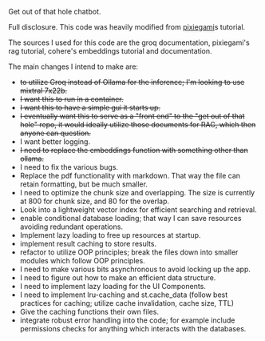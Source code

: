 Get out of that hole chatbot.


Full disclosure. This code was heavily modified from [pixiegami](https://github.com/pixegami)s tutorial.

The sources I used for this code are the groq documentation, pixiegami's rag tutorial, cohere's embeddings tutorial and documentation.


The main changes I intend to make are:

- ~~to utilize Groq instead of Ollama for the inference; I'm looking to use mixtral 7x22b.~~
- ~~I want this to run in a container.~~
- ~~I want this to have a simple gui it starts up.~~
- ~~I eventually want this to serve as a "front end" to the "get out of that hole" repo, it would ideally utilize those documents for RAG, which then anyone can question.~~
- I want better logging.
- ~~I need to replace the embeddings function with something other than ollama.~~
- I need to fix the various bugs.
- Replace the pdf functionality with markdown. That way the file can retain formatting, but be much smaller.
- I need to optimize the chunk size and overlapping. The size is currently at 800 for chunk size, and 80 for the overlap.
- Look into a lightweight vector index for efficient searching and retrieval.
- enable conditional database loading; that way I can save resources avoiding redundant operations.
- Implement lazy loading to free up resources at startup.
- implement result caching to store results.
- refactor to utilize OOP principles; break the files down into smaller modules which follow OOP principles. 
- I need to make various bits asynchronous to avoid locking up the app.
- I need to figure out how to make an efficient data structure.
- I need to implement lazy loading for the UI Components.
- I need to implement lru-caching and st.cache_data (follow best practices for caching; utilize cache invalidation, cache size, TTL)
- Give the caching functions their own files.
- integrate robust error handling into the code; for example include permissions checks for anything which interacts with the databases.
